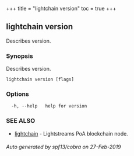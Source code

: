 +++
title = "lightchain version"
toc = true
+++
## lightchain version

Describes version.

### Synopsis

Describes version.

```
lightchain version [flags]
```

### Options

```
  -h, --help   help for version
```

### SEE ALSO

* [lightchain](/cli-docs/lightchain/)	 - Lightstreams PoA blockchain node.

###### Auto generated by spf13/cobra on 27-Feb-2019
